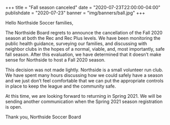 +++
title = "Fall season canceled"
date = "2020-07-23T22:00:00-04:00"
publishdate = "2020-07-23"
banner = "img/banners/ball.jpg"
+++

Hello Northside Soccer families,

The Northside Board regrets to announce the cancellation of the Fall 2020 season at both the Rec and Rec Plus levels. We have been monitoring the public health guidance, surveying our families, and discussing with neighbor clubs in the hopes of a normal, viable, and, most importantly, safe fall season. After this evaluation, we have determined that it doesn’t make sense for Northside to host a Fall 2020 season. 
<!--more-->

This decision was not made lightly. Northside is a small volunteer run club. We have spent many hours discussing how we could safely have a season and we just don’t feel comfortable that we can put the appropriate controls in place to keep the league and the community safe.

At this time, we are looking forward to returning in Spring 2021. We will be sending another communication when the Spring 2021 season registration is open.

Thank you,
Northside Soccer Board
